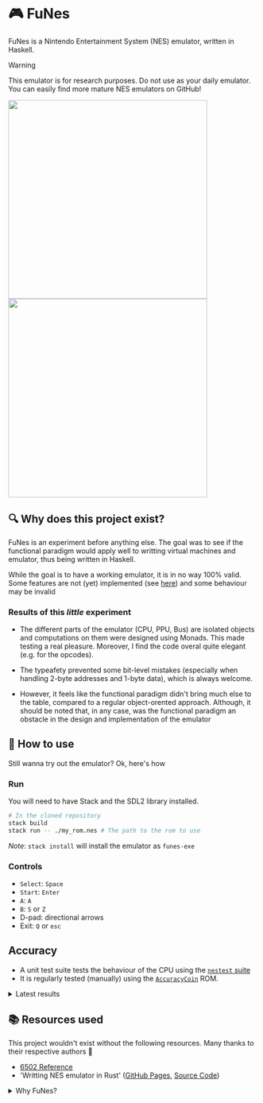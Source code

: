 # 🎮 FuNes

FuNes is a Nintendo Entertainment System (NES) emulator, written in Haskell.

> [!WARNING]
> This emulator is for research purposes. Do not use as your daily emulator. You can easily find more mature NES emulators on GitHub!

<img src="https://github.com/user-attachments/assets/4cc0b719-e15c-4f97-b307-79a0256c9788" width="400">
<img src="https://github.com/user-attachments/assets/63436e62-c2ef-4e28-bc68-516357b04379" width="400">

## :mag: Why does this project exist?

FuNes is an experiment before anything else. The goal was to see if the functional paradigm would apply well to writting virtual machines and emulator, thus being written in Haskell. 

While the goal is to have a working emulator, it is in no way 100% valid. Some features are not (yet) implemented (see [here](https://github.com/Arthi-chaud/FuNes/issues)) and some behaviour may be invalid

### Results of this _little_ experiment

- The different parts of the emulator (CPU, PPU, Bus) are isolated objects and computations on them were designed using Monads. This made testing a real pleasure. 
Moreover, I find the code overal quite elegant (e.g. for the opcodes).

- The typeafety prevented some bit-level mistakes (especially when handling 2-byte addresses and 1-byte data), which is always welcome.

- However, it feels like the functional paradigm didn't bring much else to the table, compared to a regular object-orented approach. Although, it should be noted that, in any case, was the functional paradigm an obstacle in the design and implementation of the emulator

## 📄 How to use

Still wanna try out the emulator? Ok, here's how

### Run

You will need to have Stack and the SDL2 library installed.

```bash
# In the cloned repository
stack build
stack run -- ./my_rom.nes # The path to the rom to use
```
_Note_: `stack install` will install the emulator as `funes-exe`

### Controls

- `Select`: `Space`
- `Start`: `Enter`
- `A`: `A`
- `B`: `S` or `Z`
- D-pad: directional arrows
- Exit: `Q` or `esc`

## Accuracy

- A unit test suite tests the behaviour of the CPU using the [`nestest` suite](https://www.qmtpro.com/~nes/misc/nestest.txt)
- It is regularly tested (manually) using the [`AccuracyCoin`](https://github.com/100thCoin/AccuracyCoin) ROM.

<details>

<summary>Latest results</summary>

Do not be scared of the failing tests, please check out [this video](https://www.youtube.com/watch?v=oYjYmSniQyM) to understand what this ROM checks for.

_Results from Oct. 11 2025_

https://github.com/user-attachments/assets/c02d8ebf-fa58-424d-b05f-f826efb42abb

</details>

## 📚 Resources used

This project wouldn't exist without the following resources. Many thanks to their respective authors 🙏

- [6502 Reference](https://www.nesdev.org/obelisk-6502-guide/reference.html)
- 'Writting NES emulator in Rust' ([GitHub Pages](https://bugzmanov.github.io/nes_ebook/chapter_1.html), [Source Code](https://github.com/bugzmanov/nes_ebook/tree/master))


<details>

<summary>Why FuNes?</summary>

It's simple: `Functional Programming` + `NES` = `FuNes`

The fact that it shares the name with the late french actor _Louis de Funes_ is accidental.

</details>
